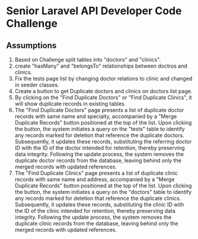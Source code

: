 # Senior Laravel API Developer Code Challenge

## Assumptions

1. Based on Challenge split tables into "doctors" and "clinics". 
2. create "hasMany" and "belongsTo" relationships between doctros and clinics.
3. Fix the tests page list by changing doctor relations to clinic and changed in seeder classes.
4. Create a button to get Duplicate doctors and clinics on doctors list page.
5. By clicking on the "Find Duplicate Doctors" or "Find Duplicate Clinics", it will show duplicate records in existing tables.
6. The "Find Duplicate Doctors" page presents a list of duplicate doctor records with same name and specialty, accompanied by a "Merge Duplicate Records" button positioned at the top of the list. Upon clicking the button, the system initiates a query on the "tests" table to identify any records marked for deletion that reference the duplicate doctors. Subsequently, it updates these records, substituting the referring doctor ID with the ID of the doctor intended for retention, thereby preserving data integrity. Following the update process, the system removes the duplicate doctor records from the database, leaving behind only the merged records with updated references.
6. The "Find Duplicate Clinics" page presents a list of duplicate clinic records with same name and address, accompanied by a "Merge Duplicate Records" button positioned at the top of the list. Upon clicking the button, the system initiates a query on the "doctors" table to identify any records marked for deletion that reference the duplicate clinics. Subsequently, it updates these records, substituting the clinic ID with the ID of the clinic intended for retention, thereby preserving data integrity. Following the update process, the system removes the duplicate clinic records from the database, leaving behind only the merged records with updated references.


